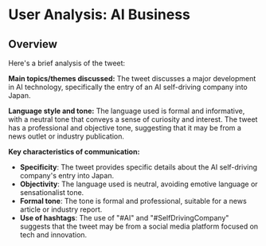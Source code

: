 # User Analysis: AI Business

## Overview

Here's a brief analysis of the tweet:

**Main topics/themes discussed:**
The tweet discusses a major development in AI technology, specifically the entry of an AI self-driving company into Japan.

**Language style and tone:**
The language used is formal and informative, with a neutral tone that conveys a sense of curiosity and interest. The tweet has a professional and objective tone, suggesting that it may be from a news outlet or industry publication.

**Key characteristics of communication:**

* **Specificity**: The tweet provides specific details about the AI self-driving company's entry into Japan.
* **Objectivity**: The language used is neutral, avoiding emotive language or sensationalist tone.
* **Formal tone**: The tone is formal and professional, suitable for a news article or industry report.
* **Use of hashtags**: The use of "#AI" and "#SelfDrivingCompany" suggests that the tweet may be from a social media platform focused on tech and innovation.